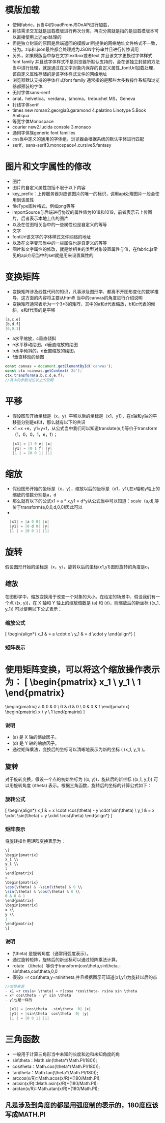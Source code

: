 # 模版加载
- 使用fabric。js当中的loadFromJSOnAPi进行加载，
- 将该需求交互就是加载模版进行再次分离，再次分离就是指的是加载模版本可以直接使用上述api处理的
- 但是独立封装的原因是后端返回的模版url所提供的网络地址文件格式不一致，分为。zip和.json最终都会处理成为JSON字符串并且进行传惨调用
- 另外，如果模版当中存在文字textbox或者text 并且该文字更换过字体样式font family 并且该字体样式不是浏览器所默认支持的，会在该独立封装的方法当中进行处理，就是通过在文字对象内保存的自定义属性_fontUrl加载处理，该自定义属性存储的是该字体样式文件的网络地址
- 浏览器默认支持的字体样式font family 通常指的是那些大多数操作系统和浏览器都预装的字体
- 无衬字体sans-serif
- arial，helvetica。verdana，tahoma，trebuchet MS，Geneva
- 衬线字体serif
- times new roman2.georgia3.garamond 4.palatino Linotype 5.Book Anitiqua
- 等宽字体Monospace
- courier new2.lucida console 3.monaco
- 通用字体族generic font families
- css当中定义的通用的字体组，浏览器会根据系统的默认字体进行匹配
-  serif，sans-serif3.monospace4.cursive5.fantasy

# 图片和文字属性的修改
- 图片
- 图片的自定义属性包括不限于以下内容
- key_prefix：上传服务器对应该图片的唯一的标识，调用api处理图片一般会使用到该属性
- fileType图片格式，例如png等等
- importSource与后端进行协议的属性值为1018和1019，前者表示云上传图片，后者表示本地上传的图片
- 以及在位图相关当中的一些属性也是自定义的等等
- 文字
- fontUrl该文字的字体样式文件网络的地址
- 以及在文字变形当中的一些属性也是自定义的等等
- 图片和文字属性的修改，就是给相关的类型对象设置属性与值，在fabric.js常见的api介绍当中的set就是用来设置属性的
# 变换矩阵
- 变换矩阵涉及线性代码的知识，凡事涉及图形学，都离不开图形变化的数学推导，这方面的内容将主要从html5 当中的canvas的角度进行介绍说明
- 变换矩阵通常表示为一个3*3的矩阵，其中的a和d代表缩放，b和c代表的倾斜，e和f代表的是平移
```js
[a,c,e]
[b,d,f]
[0,0,1]
```
- a水平缩放，c垂直倾斜
- e水平移动绘图，d垂直缩放的绘图
- b水平倾斜的，d垂直缩放的绘图，
- f垂直移动的绘图

```js
const canvas = document.getElementById('canvas');
const ctx =canvas.getContext('2d');
ctx.transform(a,b,c,d,e,f);
//其中的参数对应以上的说明
```
# 平移
- 假设图形开始坐标是（x，y）平移以后的坐标是（x1，y1），在x轴和y轴的平移量分别是e和f，那么就有以下的共识
- x1 =x +e，y1=y+f，从公式当中我们可以知道translate(e,f)等价于transform（1，0，0，1，e，f）；
  ```js
  |x1| = |1 0 e| |x|
  |y1| = |0 1 f| |y|
  |1 | = |0 0 1| |1|
  ```

# 缩放
- 假设图形开始的坐标是（x，y），缩放以后的坐标是（x1，y1),在x轴和y轴上的缩放的倍数分别是a，d
- 那么就有以下的公式x1 = a * x,y1 = d*y从公式当中可以知道：scale（a,d),等价于transform(a,0,0,d,0,0)因此可以
-
```js
  |x1| = |a 0 0| |x|
  |y1| = |0 d 0| |y|
  |1 | = |0 0 1| |1|
```
# 旋转
假设图形开始的坐标是（x，y），旋转以后的坐标(x1,y1)图形旋转的角度是o，
## 缩放

在图形学中，缩放变换用于改变一个对象的大小。在给定的场景中，假设我们有一个点 \((x, y)\)，在 X 轴和 Y 轴上的缩放倍数是 \(a\) 和 \(d\)，则缩放后的新坐标 \((x_1, y_1)\) 可以使用以下公式表示：

### 缩放公式
\[
\begin{align*}
x_1 & = a \cdot x \\
y_1 & = d \cdot y
\end{align*}
\]

### 矩阵表示
使用矩阵变换，可以将这个缩放操作表示为：
\[
\begin{pmatrix}
x_1 \\
y_1 \\
1
\end{pmatrix}
=
\begin{pmatrix}
a & 0 & 0 \\
0 & d & 0 \\
0 & 0 & 1
\end{pmatrix}
\begin{pmatrix}
x \\
y \\
1
\end{pmatrix}
\]

### 说明
- \(a\) 是 X 轴的缩放因子。
- \(d\) 是 Y 轴的缩放因子。
- 通过矩阵乘法，变换后的坐标可以清晰地表示为新的坐标 \( (x_1, y_1) \)。

## 旋转

对于旋转变换，假设一个点的初始坐标为 \((x, y)\)，旋转后的新坐标 \((x_1, y_1)\) 可以用旋转角度 \(\theta\) 表示。根据三角函数，旋转后的坐标的计算公式如下：

### 旋转公式

\[
\begin{align*}
x_1 & = x \cdot \cos(\theta) - y \cdot \sin(\theta) \\
y_1 & = x \cdot \sin(\theta) + y \cdot \cos(\theta)
\end{align*}
\]

### 矩阵表示
将旋转操作用矩阵变换表示为：

```js
\[
\begin{pmatrix}
x_1 \\
y_1 \\
1
\end{pmatrix}
=
\begin{pmatrix}
\cos(\theta) & -\sin(\theta) & 0 \\
\sin(\theta) & \cos(\theta) & 0 \\
0 & 0 & 1
\end{pmatrix}
\begin{pmatrix}
x \\
y \\
1
\end{pmatrix}
\]
```
### 说明
- \(\theta\) 是旋转角度（通常用弧度表示）。
- 通过旋转矩阵，旋转后的新坐标可以通过矩阵乘法计算。
- rotate （\theta）等价于transform(cos\theta,sin\theta,-sin\theta,cos\theta,0,0
- 假设x =r cos\theta,y=rsin\theta,并且根据图示可知道(x1,y1)为旋转以后的点
```js
//求导来源
- x1 =r cos(a+ \theta) = r(cosa *cos\theta- rsina sin \theta
= x* cos\theta - y* sin \theta
- y1也是一样的
```

```js
  |x1| = |cos\theta  -sin\theta  0| |x|
  |y1| = |sin\theta  cos\theta  0| |y|
  |1 | = |0 0 1| |1|
```
# 三角函数
- 一般用于计算三角形当中未知的长度和边和未知角度的角
- sin\theta：Math.sin(\theta*(Math.PI/180));
- cos\theta：Math.cos(\theta*(Math.PI/180));
- tan\theta：Math.tan(\theta*(Math.PI/180));
- arccos(x/R)::Math.acos(x/R)*(180/Math.PI);
- arcsin(x/R)::Math.asin(x/R)*(180/Math.PI);
- arctan(x/R)::Math.atan(x/R)*(180/Math.PI);
## 凡是涉及到角度的都是用弧度制的表示的，180度应该写成MATH.PI

